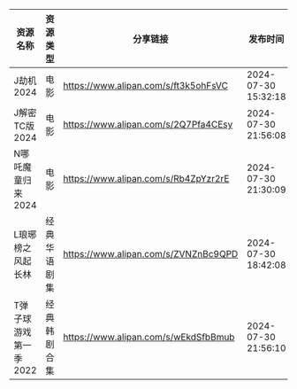 | 资源名称          | 资源类型   | 分享链接                                 | 发布时间                |
| ------------- | ------ | ------------------------------------ | ------------------- |
| J劫机2024       | 电影     | https://www.alipan.com/s/ft3k5ohFsVC | 2024-07-30 15:32:18 |
| J解密TC版2024    | 电影     | https://www.alipan.com/s/2Q7Pfa4CEsy | 2024-07-30 21:56:08 |
| N哪吒魔童归来2024   | 电影     | https://www.alipan.com/s/Rb4ZpYzr2rE | 2024-07-30 21:30:09 |
| L琅琊榜之风起长林     | 经典华语剧集 | https://www.alipan.com/s/ZVNZnBc9QPD | 2024-07-30 18:42:08 |
| T弹子球游戏第一季2022 | 经典韩剧合集 | https://www.alipan.com/s/wEkdSfbBmub | 2024-07-30 21:56:10 |
